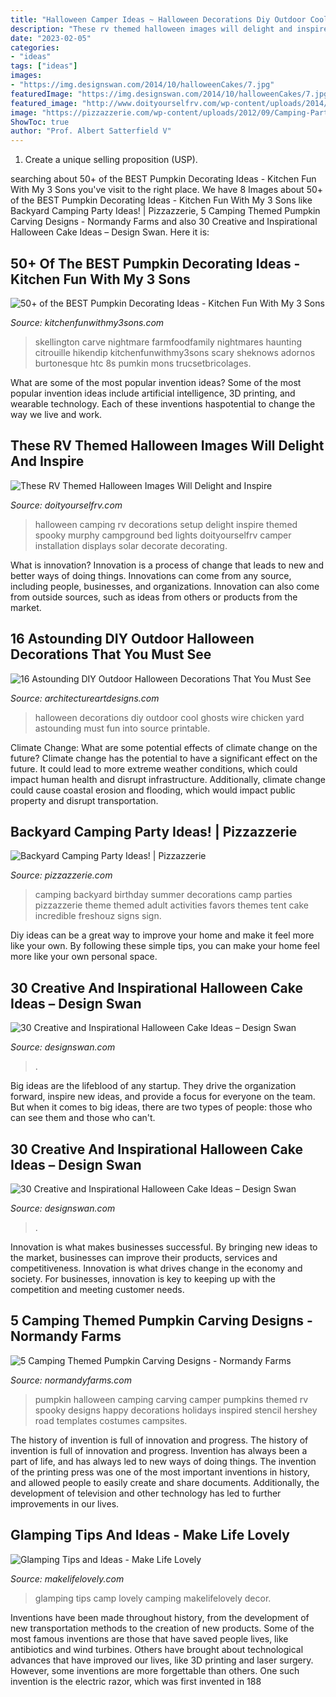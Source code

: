 ```yaml
---
title: "Halloween Camper Ideas ~ Halloween Decorations Diy Outdoor Cool Ghosts Wire Chicken Yard Astounding Must Fun Into Source Printable"
description: "These rv themed halloween images will delight and inspire"
date: "2023-02-05"
categories:
- "ideas"
tags: ["ideas"]
images:
- "https://img.designswan.com/2014/10/halloweenCakes/7.jpg"
featuredImage: "https://img.designswan.com/2014/10/halloweenCakes/7.jpg"
featured_image: "http://www.doityourselfrv.com/wp-content/uploads/2014/10/Spooky-Halloween-setup-at-campground.jpg"
image: "https://pizzazzerie.com/wp-content/uploads/2012/09/Camping-Party-Ideas.jpg"
ShowToc: true
author: "Prof. Albert Satterfield V"
---
```



1. Create a unique selling proposition (USP).

	

		
searching about 50+ of the BEST Pumpkin Decorating Ideas - Kitchen Fun With My 3 Sons you've visit to the right place. We have 8 Images about 50+ of the BEST Pumpkin Decorating Ideas - Kitchen Fun With My 3 Sons like Backyard Camping Party Ideas! | Pizzazzerie, 5 Camping Themed Pumpkin Carving Designs - Normandy Farms and also 30 Creative and Inspirational Halloween Cake Ideas – Design Swan. Here it is:
		
    
## 50+ Of The BEST Pumpkin Decorating Ideas - Kitchen Fun With My 3 Sons

<img loading=lazy src="https://kitchenfunwithmy3sons.com/wp-content/uploads/2016/08/the-best-carved-and-decorated-pumpkin-ideas-29-680x722.jpg" onerror="this.onerror=null;this.src='https://tse1.mm.bing.net/th?id=OIP.WwgkqMzlGUGPa6VztzCTwAHaH3&amp;pid=15.1';" alt="50+ of the BEST Pumpkin Decorating Ideas - Kitchen Fun With My 3 Sons">

_Source: kitchenfunwithmy3sons.com_

>skellington carve nightmare farmfoodfamily nightmares haunting citrouille hikendip kitchenfunwithmy3sons scary sheknows adornos burtonesque htc 8s pumkin mons trucsetbricolages. 

	

What are some of the most popular invention ideas?
Some of the most popular invention ideas include artificial intelligence, 3D printing, and wearable technology. Each of these inventions haspotential to change the way we live and work.

    
## These RV Themed Halloween Images Will Delight And Inspire

<img loading=lazy src="http://www.doityourselfrv.com/wp-content/uploads/2014/10/Spooky-Halloween-setup-at-campground.jpg" onerror="this.onerror=null;this.src='https://tse1.mm.bing.net/th?id=OIP.XtWX9yWxrNLPFumteJwlqQHaE9&amp;pid=15.1';" alt="These RV Themed Halloween Images Will Delight and Inspire">

_Source: doityourselfrv.com_

>halloween camping rv decorations setup delight inspire themed spooky murphy campground bed lights doityourselfrv camper installation displays solar decorate decorating. 

	

What is innovation?
Innovation is a process of change that leads to new and better ways of doing things. Innovations can come from any source, including people, businesses, and organizations. Innovation can also come from outside sources, such as ideas from others or products from the market.

    
## 16 Astounding DIY Outdoor Halloween Decorations That You Must See

<img loading=lazy src="https://www.architectureartdesigns.com/wp-content/uploads/2015/09/151-630x388.png" onerror="this.onerror=null;this.src='https://tse2.mm.bing.net/th?id=OIP.Ga6_7cmixtScFe_Qw_MfdAHaEj&amp;pid=15.1';" alt="16 Astounding DIY Outdoor Halloween Decorations That You Must See">

_Source: architectureartdesigns.com_

>halloween decorations diy outdoor cool ghosts wire chicken yard astounding must fun into source printable. 

	

Climate Change: What are some potential effects of climate change on the future?
Climate change has the potential to have a significant effect on the future. It could lead to more extreme weather conditions, which could impact human health and disrupt infrastructure. Additionally, climate change could cause coastal erosion and flooding, which would impact public property and disrupt transportation.

    
## Backyard Camping Party Ideas! | Pizzazzerie

<img loading=lazy src="https://pizzazzerie.com/wp-content/uploads/2012/09/Camping-Party-Ideas.jpg" onerror="this.onerror=null;this.src='https://tse2.mm.bing.net/th?id=OIP.rgLVEEEGqMJb_P25jIC8wQHaK-&amp;pid=15.1';" alt="Backyard Camping Party Ideas! | Pizzazzerie">

_Source: pizzazzerie.com_

>camping backyard birthday summer decorations camp parties pizzazzerie theme themed adult activities favors themes tent cake incredible freshouz signs sign. 

	

Diy ideas can be a great way to improve your home and make it feel more like your own. By following these simple tips, you can make your home feel more like your own personal space.

    
## 30 Creative And Inspirational Halloween Cake Ideas – Design Swan

<img loading=lazy src="https://img.designswan.com/2014/10/halloweenCakes/7.jpg" onerror="this.onerror=null;this.src='https://tse1.mm.bing.net/th?id=OIP.IW9xOhI0iXY5J7toY1_GYgHaKU&amp;pid=15.1';" alt="30 Creative and Inspirational Halloween Cake Ideas – Design Swan">

_Source: designswan.com_

>. 

	

Big ideas are the lifeblood of any startup. They drive the organization forward, inspire new ideas, and provide a focus for everyone on the team. But when it comes to big ideas, there are two types of people: those who can see them and those who can't. 

    
## 30 Creative And Inspirational Halloween Cake Ideas – Design Swan

<img loading=lazy src="https://img.designswan.com/2014/10/halloweenCakes/22.jpg" onerror="this.onerror=null;this.src='https://tse3.mm.bing.net/th?id=OIP.krYUoiW8VLLehj4zQWsOcQHaJQ&amp;pid=15.1';" alt="30 Creative and Inspirational Halloween Cake Ideas – Design Swan">

_Source: designswan.com_

>. 

	

Innovation is what makes businesses successful. By bringing new ideas to the market, businesses can improve their products, services and competitiveness. Innovation is what drives change in the economy and society. For businesses, innovation is key to keeping up with the competition and meeting customer needs.

    
## 5 Camping Themed Pumpkin Carving Designs - Normandy Farms

<img loading=lazy src="http://www.normandyfarms.com/wp-content/uploads/2013/10/camper1.jpg" onerror="this.onerror=null;this.src='https://tse2.mm.bing.net/th?id=OIP.CbsxhOwx8FwhadCCEuCCwwHaJ2&amp;pid=15.1';" alt="5 Camping Themed Pumpkin Carving Designs - Normandy Farms">

_Source: normandyfarms.com_

>pumpkin halloween camping carving camper pumpkins themed rv spooky designs happy decorations holidays inspired stencil hershey road templates costumes campsites. 

	

The history of invention is full of innovation and progress.
The history of invention is full of innovation and progress. Invention has always been a part of life, and has always led to new ways of doing things. The invention of the printing press was one of the most important inventions in history, and allowed people to easily create and share documents. Additionally, the development of television and other technology has led to further improvements in our lives.

    
## Glamping Tips And Ideas - Make Life Lovely

<img loading=lazy src="http://www.makelifelovely.com/wp-content/uploads/2014/06/Glamping-Tips-and-Ideas-by-Make-Life-Lovely.jpg" onerror="this.onerror=null;this.src='https://tse2.mm.bing.net/th?id=OIP.6omSeDqZqJFqMi7LZq353gHaJf&amp;pid=15.1';" alt="Glamping Tips and Ideas - Make Life Lovely">

_Source: makelifelovely.com_

>glamping tips camp lovely camping makelifelovely decor. 

	

Inventions have been made throughout history, from the development of new transportation methods to the creation of new products. Some of the most famous inventions are those that have saved people lives, like antibiotics and wind turbines. Others have brought about technological advances that have improved our lives, like 3D printing and laser surgery. However, some inventions are more forgettable than others. One such invention is the electric razor, which was first invented in 188
